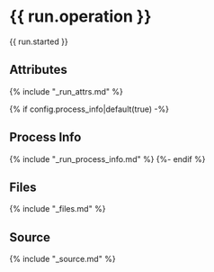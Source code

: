 # {{ run.operation }}

{{ run.started }}

## Attributes

{% include "_run_attrs.md" %}

{% if config.process_info|default(true) -%}
## Process Info

{% include "_run_process_info.md" %}
{%- endif %}

## Files

{% include "_files.md" %}

## Source

{% include "_source.md" %}
